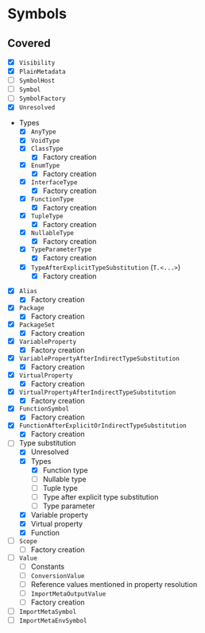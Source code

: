 # Symbols

## Covered

* [x] `Visibility`
* [x] `PlainMetadata`
* [ ] `SymbolHost`
* [ ] `Symbol`
* [ ] `SymbolFactory`
* [x] `Unresolved`
* Types
  * [x] `AnyType`
  * [x] `VoidType`
  * [x] `ClassType`
    * [x] Factory creation
  * [x] `EnumType`
    * [x] Factory creation
  * [x] `InterfaceType`
    * [x] Factory creation
  * [x] `FunctionType`
    * [x] Factory creation
  * [x] `TupleType`
    * [x] Factory creation
  * [x] `NullableType`
    * [x] Factory creation
  * [x] `TypeParameterType`
    * [x] Factory creation
  * [x] `TypeAfterExplicitTypeSubstitution` (`T.<...>`)
    * [x] Factory creation
* [x] `Alias`
  * [x] Factory creation
* [x] `Package`
  * [x] Factory creation
* [x] `PackageSet`
  * [x] Factory creation
* [x] `VariableProperty`
  * [x] Factory creation
* [x] `VariablePropertyAfterIndirectTypeSubstitution`
  * [x] Factory creation
* [x] `VirtualProperty`
  * [x] Factory creation
* [x] `VirtualPropertyAfterIndirectTypeSubstitution`
  * [x] Factory creation
* [x] `FunctionSymbol`
  * [x] Factory creation
* [x] `FunctionAfterExplicitOrIndirectTypeSubstitution`
  * [x] Factory creation
* [ ] Type substitution
  * [x] Unresolved
  * [x] Types
    * [x] Function type
    * [ ] Nullable type
    * [ ] Tuple type
    * [ ] Type after explicit type substitution
    * [ ] Type parameter
  * [x] Variable property
  * [x] Virtual property
  * [x] Function
* [ ] `Scope`
  * [ ] Factory creation
* [ ] `Value`
  * [ ] Constants
  * [ ] `ConversionValue`
  * [ ] Reference values mentioned in property resolution
  * [ ] `ImportMetaOutputValue`
  * [ ] Factory creation
* [ ] `ImportMetaSymbol`
* [ ] `ImportMetaEnvSymbol`